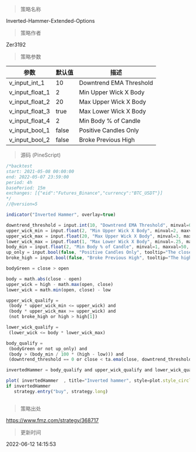 
> 策略名称

Inverted-Hammer-Extended-Options

> 策略作者

Zer3192



> 策略参数



|参数|默认值|描述|
|----|----|----|
|v_input_int_1|10|Downtrend EMA Threshold|
|v_input_float_1|2|Min Upper Wick X Body|
|v_input_float_2|20|Max Upper Wick X Body|
|v_input_float_3|true|Max Lower Wick X Body|
|v_input_float_4|2|Min Body % of Candle|
|v_input_bool_1|false|Positive Candles Only|
|v_input_bool_2|false|Broke Previous High|


> 源码 (PineScript)

``` javascript
/*backtest
start: 2021-05-08 00:00:00
end: 2022-05-07 23:59:00
period: 4h
basePeriod: 15m
exchanges: [{"eid":"Futures_Binance","currency":"BTC_USDT"}]
*/
//@version=5

indicator("Inverted Hammer", overlay=true)

downtrend_threshold = input.int(10, "Downtrend EMA Threshold", minval=0, maxval=200, step=1, tooltip="Close must be below this EMA to be considered an inverted hammer in a downtrend")
upper_wick_min = input.float(2, "Min Upper Wick X Body", minval=2, maxval=20, step=1, tooltip="Upper wick must be this multiple of the body size or greater")
upper_wick_max = input.float(20, "Max Upper Wick X Body", minval=3, maxval=100, step=1, tooltip="Upper wick must be this multiple of the body size or less")
lower_wick_max = input.float(1, "Max Lower Wick X Body", minval=.25, maxval=10, step=.25, tooltip="Lower wick must be this multiple of the body size or less")
body_min = input.float(2, "Min Body % of Candle", minval=1, maxval=50, step=1, tooltip="Body must be at least this percent of the total candle range (high - low)")
up_only = input.bool(false, "Positive Candles Only", tooltip="The close must be higher than the previous close")
broke_high = input.bool(false, "Broke Previous High", tooltip="The high must be higher than the previous high")

bodyGreen = close > open

body = math.abs(close - open)
upper_wick = high - math.max(open, close)
lower_wick = math.min(open, close) - low

upper_wick_qualify =
 (body * upper_wick_min <= upper_wick) and
 (body * upper_wick_max >= upper_wick) and
 (not broke_high or high > high[1])

lower_wick_qualify =
 (lower_wick <= body * lower_wick_max)

body_qualify =
 (bodyGreen or not up_only) and
 (body > (body_min / 100 * (high - low))) and
 (downtrend_threshold == 0 or close < ta.ema(close, downtrend_threshold))

invertedHammer = body_qualify and upper_wick_qualify and lower_wick_qualify ? low : na

plot( invertedHammer  , title="Inverted hammer", style=plot.style_circles, linewidth=12,color=color.yellow)
if invertedHammer
   strategy.entry("buy", strategy.long)



```

> 策略出处

https://www.fmz.com/strategy/368717

> 更新时间

2022-06-12 14:15:53
